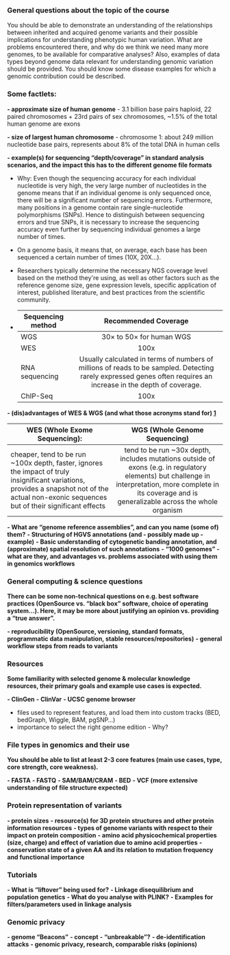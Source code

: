 ### General questions about the topic of the course
You should be able to demonstrate an understanding of the relationships between inherited and acquired genome variants and their possible implications for understanding phenotypic human variation. What are problems encountered there, and why do we think we need many more genomes, to be available for comparative analyses? Also, examples of data types beyond genome data relevant for understanding genomic variation should be provided. You should know some disease examples for which a genomic contribution could be described.

### Some factlets:

**- approximate size of human genome**
    - 3.1 billion base pairs haploid, 22 paired chromosomes + 23rd pairs of sex chromosomes, ~1.5% of the total human genome are exons
    
**- size of largest human chromosome**
    - chromosome 1: about 249 million nucleotide base pairs, represents about 8% of the total DNA in human cells
    
**- example(s) for sequencing “depth/coverage” in standard analysis scenarios, and the impact this has to the different genome file formats**

   - Why: Even though the sequencing accuracy for each individual nucleotide is very high, the very large number of nucleotides in the genome means that if an individual genome is only sequenced once, there will be a significant number of sequencing errors. Furthermore, many positions in a genome contain rare single-nucleotide polymorphisms (SNPs). Hence to distinguish between sequencing errors and true SNPs, it is necessary to increase the sequencing accuracy even further by sequencing individual genomes a large number of times. 
   - On a genome basis, it means that, on average, each base has been sequenced a certain number of times (10X, 20X...).
   - Researchers typically determine the necessary NGS coverage level based on the method they're using, as well as other factors such as the reference genome size, gene expression levels, specific application of interest, published literature, and best practices from the scientific community.
    
   - |Sequencing method|Recommended Coverage|
     |-----------------|:------------------:|
     | WGS | 30× to 50× for human WGS|
     | WES | 100x |
     | RNA sequencing | Usually calculated in terms of numbers of millions of reads to be sampled. Detecting rarely expressed genes often requires an increase in the depth of coverage. |
     | ChIP-Seq  | 100x  |
     
**- (dis)advantages of WES & WGS (and what those acronyms stand for) [1](https://www.mlo-online.com/molecular/dna-rna/article/13017563/wes-vs-wgs-why-the-exome-isnt-the-whole-story-and-sometimes-when-its-better)**

|WES (Whole Exome Sequencing): | WGS (Whole Genome Sequencing)|  
|------------------------------|:----------------------------:|
| cheaper, tend to be run ~100x depth, faster, ignores the impact of truly insignificant variations, provides a snapshot not of the actual non-exonic sequences but of their significant effects | tend to be run ~30x depth, includes mutations outside of exons (e.g. in regulatory elements) but challenge in interpretation, more complete in its coverage and is generalizable across the whole organism|
    
    
**- What are “genome reference assemblies”, and can you name (some of) them?**
**- Structuring of HGVS annotations (and - possibly made up - example)**
**- Basic understanding of cytogenetic banding annotation, and (approximate) spatial resolution of such annotations**
**- “1000 genomes” - what are they, and advantages vs. problems associated with using them in genomics workflows**
### General computing & science questions
**There can be some non-technical questions on e.g. best software practices (OpenSource vs. “black box” software, choice of operating system…). Here, it may be more about justifying an opinion vs. providing a “true answer”.**

**- reproducibility (OpenSource, versioning, standard formats, programmatic data manipulation, stable resources/repositories)**
**- general workflow steps from reads to variants**
### Resources
**Some familiarity with selected genome & molecular knowledge resources, their primary goals and example use cases is expected.**

**- ClinGen**
**- ClinVar**
**- UCSC genome browser**
  - files used to represent features, and load them into custom tracks (BED, bedGraph, Wiggle, BAM, pgSNP…)
  - importance to select the right genome edition - Why?
  
### File types in genomics and their use
**You should be able to list at least 2-3 core features (main use cases, type, core strength, core weakness).**

**- FASTA**
**- FASTQ**
**- SAM/BAM/CRAM**
**- BED**
**- VCF (more extensive understanding of file structure expected)**

### Protein representation of variants
**- protein sizes**
**- resource(s) for 3D protein structures and other protein information resources**
**- types of genome variants with respect to their impact on protein composition**
**- amino acid physicochemical properties (size, charge) and effect of variation due to amino acid properties**
**- conservation state of a given AA and its relation to mutation frequency and functional importance**

### Tutorials
**- What is “liftover” being used for?**
**- Linkage disequilibrium and population genetics**
  **- What do you analyse with PLINK?**
  **- Examples for filters/parameters used in linkage analysis**
  
### Genomic privacy
**- genome “Beacons”**
  **- concept**
  **- “unbreakable”?**
**- de-identification attacks**
**- genomic privacy, research, comparable risks (opinions)**
